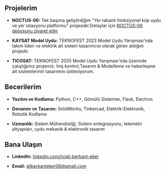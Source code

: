 



## Projelerim



* **NOCTUS-06:** Tek başıma geliştirdiğim  "Yer tabanlı fonksiyonel küp uydu ve yer istasyonu platformu" projesidir.Detaylar için [NOCTUS-06 deposunu ziyaret edin](https://github.com/aliberkanteker/NOCTUS-06)

* **KAYSAT Model Uydu:** TEKNOFEST 2023 Model Uydu Yarışması'nda takım lideri ve elektrik alt sistem tasarımcısı olarak görev aldığım projedir.

* **TICOSAT:** TEKNOFEST 2025 Model Uydu Yarışması'nda üzerinde çalıştığımız projemiz. İniş kontrol,Tasarım & Modelleme ve haberleşme alt sistemlerinin tasarımını üstleniyorum.



## Becerilerim

* **Yazılım ve Kodlama:** Python, C++, Gömülü Sistemler, Flask, Electron 

* **Donanım ve Tasarım:** SolidWorks, Tinkercad, Elektrik-Elektronik, Robotik Kodlama

* **Uzmanlık:** Sistem Mühendisliği, Sistem entegrasyonu, telemetri altyapıları, uydu mekanik & elektronik tasarım



## Bana Ulaşın


* **LinkedIn:** [linkedin.com/in/ali-berkant-eker](https://www.linkedin.com/in/ali-berkant-eker) 

* **Email:** aliberkanteker06@gmail.com 

